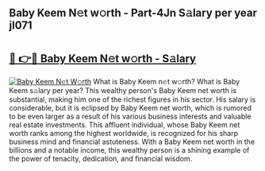 ## Baby Keem N𝚎t w𝚘rth - Part-4Jn S𝚊lary per year jl071

# <h2><a href="http://gc5b40.nevu.top/?p=Baby+Keem">🔗 👉🔴 Baby Keem N𝚎t w𝚘rth - S𝚊lary</a></h2>

[![Baby Keem N𝚎t W𝚘rth](https://i.imgur.com/Oavwk0R.jpeg)](http://gc5b40.nevu.top/?p=Baby+Keem)
What is Baby Keem n𝚎t w𝚘rth? What is Baby Keem s𝚊lary per year?
This wealthy person's Baby Keem net worth is substantial, making him one of the richest figures in his sector. His salary is considerable, but it is eclipsed by Baby Keem net worth, which is rumored to be even larger as a result of his various business interests and valuable real estate investments. This affluent individual, whose Baby Keem net worth ranks among the highest worldwide, is recognized for his sharp business mind and financial astuteness. With a Baby Keem net worth in the billions and a notable income, this wealthy person is a shining example of the power of tenacity, dedication, and financial wisdom.
